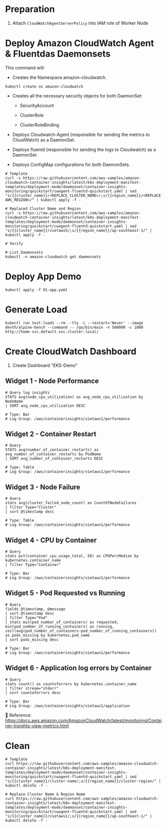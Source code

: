 # Preparation

1. Attach `CloudWatchAgentServerPolicy` into IAM role of Worker Node

# Deploy Amazon CloudWatch Agent & Fluentdas Daemonsets

This command will:

- Creates the Namespace amazon-cloudwatch.

```
kubectl create ns amazon-cloudwatch
```

- Creates all the necessary security objects for both DaemonSet:

  - SecurityAccount

  - ClusterRole

  - ClusterRoleBinding

- Deploys Cloudwatch-Agent (responsible for sending the metrics to CloudWatch)
  as a DaemonSet.

- Deploys fluentd (responsible for sending the logs to Cloudwatch) as a
  DaemonSet.

- Deploys ConfigMap configurations for both DaemonSets.

```
# Template
curl -s https://raw.githubusercontent.com/aws-samples/amazon-cloudwatch-container-insights/latest/k8s-deployment-manifest-templates/deployment-mode/daemonset/container-insights-monitoring/quickstart/cwagent-fluentd-quickstart.yaml | sed "s/{{cluster_name}}/<REPLACE_CLUSTER_NAME>/;s/{{region_name}}/<REPLACE-AWS_REGION>/" | kubectl apply -f -

# Replaced Cluster Name and Region
curl -s https://raw.githubusercontent.com/aws-samples/amazon-cloudwatch-container-insights/latest/k8s-deployment-manifest-templates/deployment-mode/daemonset/container-insights-monitoring/quickstart/cwagent-fluentd-quickstart.yaml | sed "s/{{cluster_name}}/vietaws5/;s/{{region_name}}/ap-southeast-1/" | kubectl apply -f -

# Verify

# List Daemonsets
kubectl -n amazon-cloudwatch get daemonsets
```

# Deploy App Demo

```
kubectl apply -f 01-app.yaml
```

# Generate Load

```
kubectl run test-load1 --rm --tty -i --restart='Never' --image devth/alpine-bench --command -- /go/bin/main -n 500000 -c 1000 http://home-svc.default.svc.cluster.local/
```

# Create CloudWatch Dashboard

1. Create Dashboard "EKS-Demo"

## Widget 1 - Node Performance

```
# Query log insights
STATS avg(node_cpu_utilization) as avg_node_cpu_utilization by NodeName
| SORT avg_node_cpu_utilization DESC

# Type: Bar
# Log Group: /aws/containerinsights/vietaws1/performance
```

## Widget 2 - Container Restart

```
# Query
STATS avg(number_of_container_restarts) as avg_number_of_container_restarts by PodName
| SORT avg_number_of_container_restarts DESC

# Type: Table
# Log Group: /aws/containerinsights/vietaws1/performance
```

## Widget 3 - Node Failure

```
# Query
stats avg(cluster_failed_node_count) as CountOfNodeFailures
| filter Type="Cluster"
| sort @timestamp desc

# Type: Table
# Log Group: /aws/containerinsights/vietaws1/performance
```

## Widget 4 - CPU by Container

```
# Query
stats pct(container_cpu_usage_total, 50) as CPUPercMedian by kubernetes.container_name
| filter Type="Container"

# Type: Bar
# Log Group: /aws/containerinsights/vietaws1/performance
```

## Widget 5 - Pod Requested vs Running

```
# Query
fields @timestamp, @message
| sort @timestamp desc
| filter Type="Pod"
| stats min(pod_number_of_containers) as requested, min(pod_number_of_running_containers) as running, ceil(avg(pod_number_of_containers-pod_number_of_running_containers)) as pods_missing by kubernetes.pod_name
| sort pods_missing desc

# Type: Bar
# Log Group: /aws/containerinsights/vietaws1/performance
```

## Widget 6 - Application log errors by Container

```
# Query
stats count() as countoferrors by kubernetes.container_name
| filter stream="stderr"
| sort countoferrors desc

# Type: Bar
# Log Group: /aws/containerinsights/vietaws1/application
```

📗 Reference:
https://docs.aws.amazon.com/AmazonCloudWatch/latest/monitoring/Container-Insights-view-metrics.html

# Clean

```
# Template
curl https://raw.githubusercontent.com/aws-samples/amazon-cloudwatch-container-insights/latest/k8s-deployment-manifest-templates/deployment-mode/daemonset/container-insights-monitoring/quickstart/cwagent-fluentd-quickstart.yaml | sed "s/{{cluster_name}}/cluster-name/;s/{{region_name}}/cluster-region/" | kubectl delete -f -

# Replace Cluster Name & Region Name
curl https://raw.githubusercontent.com/aws-samples/amazon-cloudwatch-container-insights/latest/k8s-deployment-manifest-templates/deployment-mode/daemonset/container-insights-monitoring/quickstart/cwagent-fluentd-quickstart.yaml | sed "s/{{cluster_name}}/vietaws1/;s/{{region_name}}/ap-southeast-1/" | kubectl delete -f -
```
